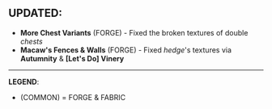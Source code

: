 ## UPDATED:
- **More Chest Variants** (FORGE) - Fixed the broken textures of double _chests_
- **Macaw's Fences & Walls** (FORGE) - Fixed _hedge_'s textures via **Autumnity** & **[Let's Do] Vinery**

---
**LEGEND**:
- (COMMON) = FORGE & FABRIC